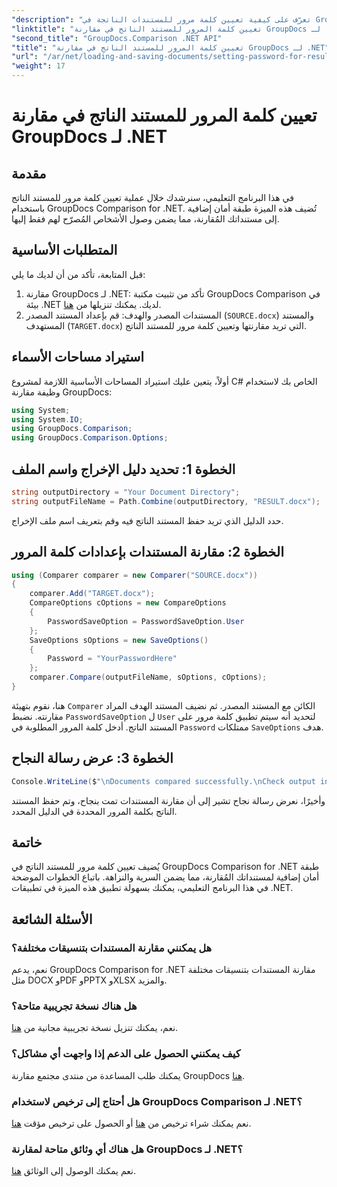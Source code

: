 ```yaml
---
"description": "تعرّف على كيفية تعيين كلمة مرور للمستندات الناتجة في GroupDocs Comparison for .NET. حسّن أمان ملفاتك المُقارنة وحمايتها."
"linktitle": "تعيين كلمة المرور للمستند الناتج في مقارنة GroupDocs لـ .NET"
"second_title": "GroupDocs.Comparison .NET API"
"title": "تعيين كلمة المرور للمستند الناتج في مقارنة GroupDocs لـ .NET"
"url": "/ar/net/loading-and-saving-documents/setting-password-for-resultant-document/"
"weight": 17
---
```


# تعيين كلمة المرور للمستند الناتج في مقارنة GroupDocs لـ .NET

## مقدمة
في هذا البرنامج التعليمي، سنرشدك خلال عملية تعيين كلمة مرور للمستند الناتج باستخدام GroupDocs Comparison for .NET. تُضيف هذه الميزة طبقة أمان إضافية إلى مستنداتك المُقارنة، مما يضمن وصول الأشخاص المُصرّح لهم فقط إليها.
## المتطلبات الأساسية
قبل المتابعة، تأكد من أن لديك ما يلي:
1. مقارنة GroupDocs لـ .NET: تأكد من تثبيت مكتبة GroupDocs Comparison في بيئة .NET لديك. يمكنك تنزيلها من [هنا](https://releases.groupdocs.com/comparison/net/).
2. المستندات المصدر والهدف: قم بإعداد المستند المصدر (`SOURCE.docx`) والمستند المستهدف (`TARGET.docx`) التي تريد مقارنتها وتعيين كلمة مرور للمستند الناتج.

## استيراد مساحات الأسماء
أولاً، يتعين عليك استيراد المساحات الأساسية اللازمة لمشروع C# الخاص بك لاستخدام وظيفة مقارنة GroupDocs:
```csharp
using System;
using System.IO;
using GroupDocs.Comparison;
using GroupDocs.Comparison.Options;
```
## الخطوة 1: تحديد دليل الإخراج واسم الملف
```csharp
string outputDirectory = "Your Document Directory";
string outputFileName = Path.Combine(outputDirectory, "RESULT.docx");
```
حدد الدليل الذي تريد حفظ المستند الناتج فيه وقم بتعريف اسم ملف الإخراج.
## الخطوة 2: مقارنة المستندات بإعدادات كلمة المرور
```csharp
using (Comparer comparer = new Comparer("SOURCE.docx"))
{
    comparer.Add("TARGET.docx");
    CompareOptions cOptions = new CompareOptions
    {
        PasswordSaveOption = PasswordSaveOption.User
    };
    SaveOptions sOptions = new SaveOptions()
    {
        Password = "YourPasswordHere"
    };
    comparer.Compare(outputFileName, sOptions, cOptions);
}
```
هنا، نقوم بتهيئة `Comparer` الكائن مع المستند المصدر. ثم نضيف المستند الهدف المراد مقارنته. نضبط `PasswordSaveOption` ل `User` لتحديد أنه سيتم تطبيق كلمة مرور على المستند الناتج. أدخل كلمة المرور المطلوبة في `Password` ممتلكات `SaveOptions` هدف.
## الخطوة 3: عرض رسالة النجاح
```csharp
Console.WriteLine($"\nDocuments compared successfully.\nCheck output in {outputDirectory}.");
```
وأخيرًا، نعرض رسالة نجاح تشير إلى أن مقارنة المستندات تمت بنجاح، وتم حفظ المستند الناتج بكلمة المرور المحددة في الدليل المحدد.

## خاتمة
يُضيف تعيين كلمة مرور للمستند الناتج في GroupDocs Comparison for .NET طبقة أمان إضافية لمستنداتك المُقارنة، مما يضمن السرية والنزاهة. باتباع الخطوات الموضحة في هذا البرنامج التعليمي، يمكنك بسهولة تطبيق هذه الميزة في تطبيقات .NET.
## الأسئلة الشائعة
### هل يمكنني مقارنة المستندات بتنسيقات مختلفة؟
نعم، يدعم GroupDocs Comparison for .NET مقارنة المستندات بتنسيقات مختلفة مثل DOCX وPDF وPPTX وXLSX والمزيد.
### هل هناك نسخة تجريبية متاحة؟
نعم، يمكنك تنزيل نسخة تجريبية مجانية من [هنا](https://releases.groupdocs.com/).
### كيف يمكنني الحصول على الدعم إذا واجهت أي مشاكل؟
يمكنك طلب المساعدة من منتدى مجتمع مقارنة GroupDocs [هنا](https://forum.groupdocs.com/c/comparison/12).
### هل أحتاج إلى ترخيص لاستخدام GroupDocs Comparison لـ .NET؟
نعم يمكنك شراء ترخيص من [هنا](https://purchase.groupdocs.com/buy) أو الحصول على ترخيص مؤقت [هنا](https://purchase.groupdocs.com/temporary-license/).
### هل هناك أي وثائق متاحة لمقارنة GroupDocs لـ .NET؟
نعم يمكنك الوصول إلى الوثائق [هنا](https://tutorials.groupdocs.com/comparison/net/).